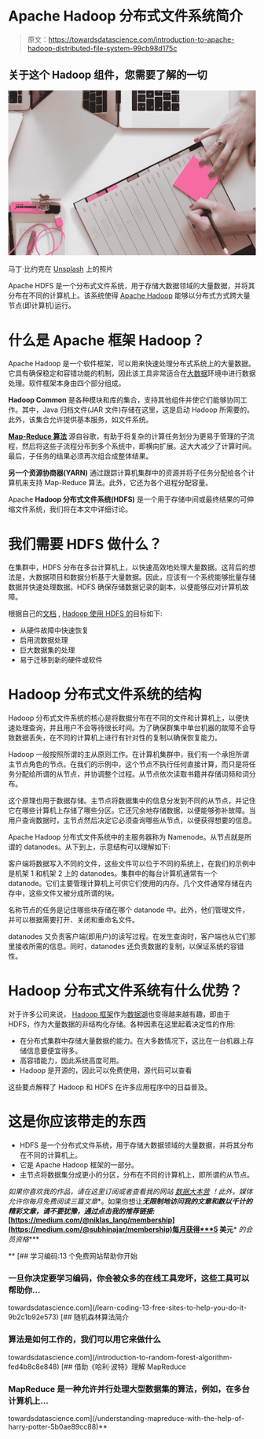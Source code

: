 # Apache Hadoop 分布式文件系统简介

> 原文：<https://towardsdatascience.com/introduction-to-apache-hadoop-distributed-file-system-99cb98d175c>

## 关于这个 Hadoop 组件，您需要了解的一切

![](img/877d5b4c58bd1e159534dec0d917ec45.png)

马丁·比约克在 [Unsplash](https://unsplash.com?utm_source=medium&utm_medium=referral) 上的照片

Apache HDFS 是一个分布式文件系统，用于存储大数据领域的大量数据，并将其分布在不同的计算机上。该系统使得 [Apache Hadoop](https://databasecamp.de/en/data/hadoop-explained) 能够以分布式方式跨大量节点(即计算机)运行。

# 什么是 Apache 框架 Hadoop？

Apache Hadoop 是一个软件框架，可以用来快速处理分布式系统上的大量数据。它具有确保稳定和容错功能的机制，因此该工具非常适合在[大数据](https://databasecamp.de/en/data/big-data-basics)环境中进行数据处理。软件框架本身由四个部分组成。

**Hadoop Common** 是各种模块和库的集合，支持其他组件并使它们能够协同工作。其中，Java 归档文件(JAR 文件)存储在这里，这是启动 Hadoop 所需要的。此外，该集合允许提供基本服务，如文件系统。

[**Map-Reduce 算法**](https://databasecamp.de/en/data/mapreduce-algorithm) 源自谷歌，有助于将复杂的计算任务划分为更易于管理的子流程，然后将这些子流程分布到多个系统中，即横向扩展。这大大减少了计算时间。最后，子任务的结果必须再次组合成整体结果。

**另一个资源协商器(YARN)** 通过跟踪计算机集群中的资源并将子任务分配给各个计算机来支持 Map-Reduce 算法。此外，它还为各个进程分配容量。

Apache **Hadoop 分布式文件系统(HDFS)** 是一个用于存储中间或最终结果的可伸缩文件系统，我们将在本文中详细讨论。

# 我们需要 HDFS 做什么？

在集群中，HDFS 分布在多台计算机上，以快速高效地处理大量数据。这背后的想法是，大数据项目和数据分析基于大量数据。因此，应该有一个系统能够批量存储数据并快速处理数据。HDFS 确保存储数据记录的副本，以便能够应对计算机故障。

根据自己的[文档](https://hadoop.apache.org/docs/r1.2.1/hdfs_design.html) , [Hadoop 使用 HDFS 的](https://databasecamp.de/en/data/hadoop-explained)目标如下:

*   从硬件故障中快速恢复
*   启用流数据处理
*   巨大数据集的处理
*   易于迁移到新的硬件或软件

# Hadoop 分布式文件系统的结构

Hadoop 分布式文件系统的核心是将数据分布在不同的文件和计算机上，以便快速处理查询，并且用户不会等待很长时间。为了确保群集中单台机器的故障不会导致数据丢失，在不同的计算机上进行有针对性的复制以确保恢复能力。

Hadoop 一般按照所谓的主从原则工作。在计算机集群中，我们有一个承担所谓主节点角色的节点。在我们的示例中，这个节点不执行任何直接计算，而只是将任务分配给所谓的从节点，并协调整个过程。从节点依次读取书籍并存储词频和词分布。

这个原理也用于数据存储。主节点将数据集中的信息分发到不同的从节点，并记住它在哪些计算机上存储了哪些分区。它还冗余地存储数据，以便能够弥补故障。当用户查询数据时，主节点然后决定它必须查询哪些从节点，以便获得想要的信息。

Apache Hadoop 分布式文件系统中的主服务器称为 Namenode。从节点就是所谓的 datanodes。从下到上，示意结构可以理解如下:

客户端将数据写入不同的文件，这些文件可以位于不同的系统上，在我们的示例中是机架 1 和机架 2 上的 datanodes。集群中的每台计算机通常有一个 datanode。它们主要管理计算机上可供它们使用的内存。几个文件通常存储在内存中，这些文件又被分成所谓的块。

名称节点的任务是记住哪些块存储在哪个 datanode 中。此外，他们管理文件，并可以根据需要打开、关闭和重命名文件。

datanodes 又负责客户端(即用户)的读写过程。在发生查询时，客户端也从它们那里接收所需的信息。同时，datanodes 还负责数据的复制，以保证系统的容错性。

# Hadoop 分布式文件系统有什么优势？

对于许多公司来说， [Hadoop 框架](https://databasecamp.de/en/data/hadoop-explained)作为[数据湖](https://databasecamp.de/en/data/data-lakes)也变得越来越有趣，即由于 HDFS，作为大量数据的非结构化存储。各种因素在这里起着决定性的作用:

*   在分布式集群中存储大量数据的能力。在大多数情况下，这比在一台机器上存储信息要便宜得多。
*   高容错能力，因此系统高度可用。
*   Hadoop 是开源的，因此可以免费使用，源代码可以查看

这些要点解释了 Hadoop 和 HDFS 在许多应用程序中的日益普及。

# 这是你应该带走的东西

*   HDFS 是一个分布式文件系统，用于存储大数据领域的大量数据，并将其分布在不同的计算机上。
*   它是 Apache Hadoop 框架的一部分。
*   主节点将数据集分成更小的分区，分布在不同的计算机上，即所谓的从节点。

*如果你喜欢我的作品，请在这里订阅*[](https://medium.com/subscribe/@niklas_lang)**或者查看我的网站* [*数据大本营*](http://www.databasecamp.de/en/homepage) *！此外，媒体允许你每月免费阅读三篇文章***。如果你想让***无限制地访问我的文章和数以千计的精彩文章，请不要犹豫，通过点击我的推荐链接:*[https://medium.com/@niklas_lang/membership](https://medium.com/@subhinajar/membership)每月获得***5 美元*** *的会员资格****

**[](/learn-coding-13-free-sites-to-help-you-do-it-9b2c1b92e573) [## 学习编码:13 个免费网站帮助你开始

### 一旦你决定要学习编码，你会被众多的在线工具宠坏，这些工具可以帮助你…

towardsdatascience.com](/learn-coding-13-free-sites-to-help-you-do-it-9b2c1b92e573) [](/introduction-to-random-forest-algorithm-fed4b8c8e848) [## 随机森林算法简介

### 算法是如何工作的，我们可以用它来做什么

towardsdatascience.com](/introduction-to-random-forest-algorithm-fed4b8c8e848) [](/understanding-mapreduce-with-the-help-of-harry-potter-5b0ae89cc88) [## 借助《哈利·波特》理解 MapReduce

### MapReduce 是一种允许并行处理大型数据集的算法，例如，在多台计算机上…

towardsdatascience.com](/understanding-mapreduce-with-the-help-of-harry-potter-5b0ae89cc88)**